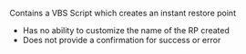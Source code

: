 Contains a VBS Script which creates an instant restore point
  - Has no ability to customize the name of the RP created
  - Does not provide a confirmation for success or error
